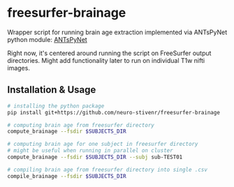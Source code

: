 # freesurfer-brainage

Wrapper script for running brain age extraction implemented via ANTsPyNet python module:
[ANTsPyNet](https://github.com/ANTsX/ANTsPyNet)

Right now, it's centered around running the script on FreeSurfer output directories.
Might add functionality later to run on individual T1w nifti images.

## Installation & Usage

```sh
# installing the python package
pip install git+https://github.com/neuro-stivenr/freesurfer-brainage

# computing brain age from freesurfer directory
compute_brainage --fsdir $SUBJECTS_DIR

# computing brain age for one subject in freesurfer directory
# might be useful when running in parallel on cluster
compute_brainage --fsdir $SUBJECTS_DIR --subj sub-TEST01

# compiling brain age from freesurfer directory into single .csv
compile_brainage --fsdir $SUBJECTS_DIR
```

